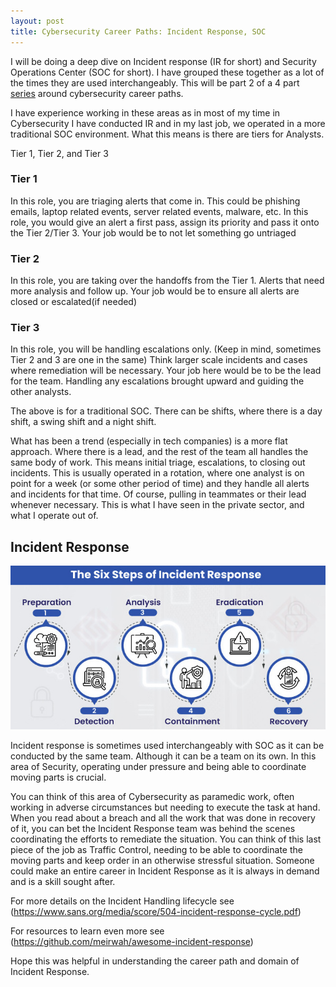 ```yaml
---
layout: post
title: Cybersecurity Career Paths: Incident Response, SOC
---
```


I will be doing a deep dive on Incident response (IR for short) and Security Operations Center (SOC for short). I have grouped these together as a lot of the times they are used interchangeably. This will be part 2 of a 4 part [series](2022-02-17-eighteenth_post.md) around cybersecurity career paths.

I have experience working in these areas as in most of my time in Cybersecurity I have conducted IR and in my last job, we operated in a more traditional SOC environment. What this means is there are tiers for Analysts.

Tier 1, Tier 2, and Tier 3
<br>

### Tier 1

In this role, you are triaging alerts that come in. This could be phishing emails, laptop related events, server related events, malware, etc. In this role, you would give an alert a first pass, assign its priority and pass it onto the Tier 2/Tier 3. Your job would be to not let something go untriaged


### Tier 2

In this role, you are taking over the handoffs from the Tier 1. Alerts that need more analysis and follow up. Your job would be to ensure all alerts are closed or escalated(if needed)

### Tier 3

In this role, you will be handling escalations only. (Keep in mind, sometimes Tier 2 and 3 are one in the same) Think larger scale incidents and cases where remediation will be necessary. Your job here would be to be the lead for the team. Handling any escalations brought upward and guiding the other analysts.

The above is for a traditional SOC. There can be shifts, where there is a day shift, a swing shift and a night shift.

What has been a trend (especially in tech companies) is a more flat approach. Where there is a lead, and the rest of the team all handles the same body of work. This means initial triage, escalations, to closing out incidents. This is usually operated in a rotation, where one analyst is on point for a week (or some other period of time) and they handle all alerts and incidents for that time. Of course, pulling in teammates or their lead whenever necessary. This is what I have seen in the private sector, and what I operate out of.


## Incident Response

![Incident Response](/images/incident-response.jpeg)

Incident response is sometimes used interchangeably with SOC as it can be conducted by the same team. Although it can be a team on its own. In this area of Security, operating under pressure and being able to coordinate moving parts is crucial.

You can think of this area of Cybersecurity as paramedic work, often working in adverse circumstances but needing to execute the task at hand. When you read about a breach and all the work that was done in recovery of it, you can bet the Incident Response team was behind the scenes coordinating the efforts to remediate the situation. You can think of this last piece of the job as Traffic Control, needing to be able to coordinate the moving parts and keep order in an otherwise stressful situation. Someone could make an entire career in Incident Response as it is always in demand and is a skill sought after.

For more details on the Incident Handling lifecycle see
(https://www.sans.org/media/score/504-incident-response-cycle.pdf)
<br>

For resources to learn even more see
(https://github.com/meirwah/awesome-incident-response)
<br>

Hope this was helpful in understanding the career path and domain of Incident Response.